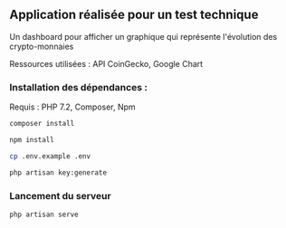 ## Application réalisée pour un test technique

Un dashboard pour afficher un graphique qui représente l'évolution des crypto-monnaies

Ressources utilisées : API CoinGecko, Google Chart

### Installation des dépendances :

Requis : PHP 7.2, Composer, Npm

```bash
composer install
```
```bash
npm install
```
```bash
cp .env.example .env
```
```bash
php artisan key:generate
```

### Lancement du serveur
```bash
php artisan serve
```
